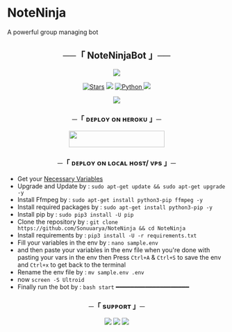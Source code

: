 # NoteNinja
A powerful group managing bot

<h2 align="center">
    ──「 NoteNinjaBot 」──
</h2>

<p align="center">
  <img src="https://graph.org/file/4a48711af2345b23d4513.jpg">
</p>

<p align="center">
<a href="https://github.com/Sonuuarya/NoteNinja/stargazers"><img src="https://img.shields.io/github/stars/Sonuuarya/NoteNinja?color=black&logo=github&logoColor=black&style=for-the-badge" alt="Stars" /></a>
<a href="https://github.com/Sonuuarya/NoteNinja/network/members"> <img src="https://img.shields.io/github/forks/Sonuuarya/NoteNinja?color=black&logo=github&logoColor=black&style=for-the-badge" /></a>
<a href="https://www.python.org/"> <img src="https://img.shields.io/badge/Written%20in-Python-orange?style=for-the-badge&logo=python" alt="Python" /> </a>
<a href="https://github.com/Sonuuarya/NoteNinja/commits/Sonuuarya"> <img src="https://img.shields.io/github/last-commit/Sonuuarya/NoteNinja?color=blue&logo=github&logoColor=green&style=for-the-badge" /></a>
</p>

<p align="center">
  <img src="https://telegra.ph/file/36be820a8775f0bfc773e.jpg">
</p>

<h3 align="center">
    ─「 ᴅᴇᴩʟᴏʏ ᴏɴ ʜᴇʀᴏᴋᴜ 」─
</h3>

<p align="center"><a href="https://dashboard.heroku.com/new?template=https://github.com/Sonuuarya/NoteNinja"> <img src="https://img.shields.io/badge/Deploy%20On%20Heroku-black?style=for-the-badge&logo=heroku" width="220" height="38.45"/></a></p>

<h3 align="center">
    ─「 ᴅᴇᴩʟᴏʏ ᴏɴ ʟᴏᴄᴀʟ ʜᴏsᴛ/ ᴠᴘs 」─
</h3>

- Get your [Necessary Variables](https://github.com/Sonuuarya/NoteNinja/blob/master/sample.env)
- Upgrade and Update by :
`sudo apt-get update && sudo apt-get upgrade -y`
- Install Ffmpeg by :
`sudo apt-get install python3-pip ffmpeg -y`
- Install required packages by :
`sudo apt-get install python3-pip -y`
- Install pip by :
`sudo pip3 install -U pip`
- Clone the repository by :
`git clone https://github.com/Sonuuarya/NoteNinja && cd NoteNinja`
- Install requirements by :
`pip3 install -U -r requirements.txt`
- Fill your variables in the env by :
  `nano sample.env`<br>
- and then paste your variables in the env file
when you're done with pasting your vars in the env then 
Press `Ctrl+A` & `Ctrl+S` to save the env and `Ctrl+x` to get back to the terminal  
- Rename the env file by :
 `mv sample.env .env`
- now `screen -S Ultroid`
- Finally run the bot by :
`bash start`
━━━━━━━━━━━━━━━━━━━━

<h3 align="center">
    ─「 sᴜᴩᴩᴏʀᴛ 」─
</h3>

<p align="center">
<a href="https://telegram.me/Sonuuarya"><img src="https://img.shields.io/badge/-Support%20Dev-blue.svg?style=for-the-badge&logo=Telegram"></a>
<a href="https://telegram.me/NoteNinjaSupport"><img src="https://img.shields.io/badge/-Support%20Group-blue.svg?style=for-the-badge&logo=Telegram"></a>
<a href="https://telegram.me/TeamNoteNinja"><img src="https://img.shields.io/badge/-Support%20Channel-blue.svg?style=for-the-badge&logo=Telegram"></a>
</p>

